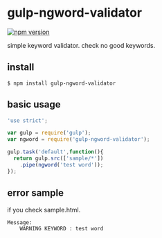 # gulp-ngword-validator

[![npm version](https://badge.fury.io/js/gulp-ngword-validator.svg)](https://badge.fury.io/js/gulp-ngword-validator)

simple keyword validator.
check no good keywords.

## install

```
$ npm install gulp-ngword-validator
```

## basic usage

```javascript
'use strict';

var gulp = require('gulp');
var ngword = require('gulp-ngword-validator');

gulp.task('default',function(){
  return gulp.src(['sample/*'])
    .pipe(ngword('test word'));
});
```

## error sample

if you check sample.html.

```bash
Message:
    WARNING KEYWORD : test word
```
